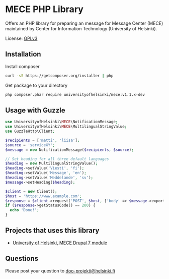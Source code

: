 # MECE PHP Library
Offers an PHP library for preparing an message for Message Center (MECE)
maintained by Center for Information Technology (University of Helsinki).

License: [GPLv3](LICENSE.txt)

## Installation

Install composer

```bash
curl -sS https://getcomposer.org/installer | php
```

Get package to your directory

```bash
php composer.phar require universityofhelsinki/mece:v1.1.x-dev
```

## Usage with Guzzle

```php
use UniversityofHelsinki\MECE\NotificationMessage;
use UniversityofHelsinki\MECE\MultilingualStringValue;
use GuzzleHttp\Client;

$recipients = ['matti', 'liisa'];
$source = 'serviceXY';
$message = new NotificationMessage($recipients, $source);

// Set heading for all three default languages
$heading = new MultilingualStringValue();
$heading->setValue('Viesti', 'fi');
$heading->setValue('Message', 'en');
$heading->setValue('Meddelande', 'sv');
$message->setHeading($heading);

$client = new Client();
$host = 'https://www.example.com';
$response = $client->request('POST', $host, ['body' => $message->export()]);
if ($response->getStatusCode() == 200) {
  echo 'Done!';
}
```

## Projects that uses this library
* [University of Helsinki, MECE Drupal 7 module](https://github.com/UH-StudentServices/uh-mece/tree/7.x-1.x)

## Questions
Please post your question to doo-projekti@helsinki.fi
